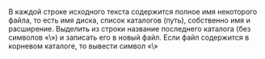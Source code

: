 В каждой строке исходного текста содержится полное имя некоторого файла, то есть имя диска, список каталогов (путь), собственно имя и расширение. Выделить из строки название последнего каталога (без символов «\») и записать его в новый файл. Если файл содержится в корневом каталоге, то вывести символ «\»
